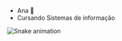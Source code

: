 - Ana 🌱
- Cursando Sistemas de informação 

<img src="https://raw.githubusercontent.com/anadrv/anadrv/output/snake.svg" alt="Snake animation" />

###
